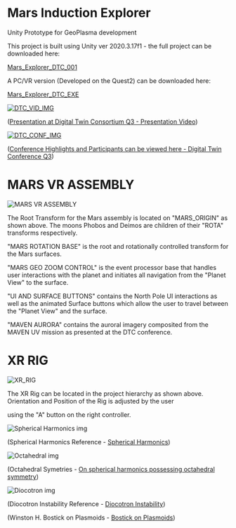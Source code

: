 # Mars Induction Explorer

Unity Prototype for GeoPlasma development

This project is built using Unity ver 2020.3.17f1 - the full project can be downloaded here:

[Mars_Explorer_DTC_001](https://argos.vu/DTC_MARS/Mars_Explorer_DTC_OS_001.zip)

A PC/VR version (Developed on the Quest2) can be downloaded here:

[Mars_Explorer_DTC_EXE](https://argos.vu/DTC_MARS/Mars_Explorer_DTC_EXE.zip)

[![DTC_VID_IMG](https://argos.vu/wp-content/uploads/2021/10/DTC_VIDEOS.png)](https://youtu.be/fS4WjpeI61U)

([Presentation at Digital Twin Consortium Q3 - Presentation Video](https://youtu.be/fS4WjpeI61U))

[![DTC_CONF_IMG](https://argos.vu/wp-content/uploads/2021/10/DTC_SMALL.png)]((https://www.digitaltwinconsortium.org/member-meeting-q3/index.htm))

([Conference Highlights and Participants can be viewed here - Digital Twin Conference Q3](https://www.digitaltwinconsortium.org/member-meeting-q3/index.htm))

# MARS VR ASSEMBLY

![MARS VR ASSEMBLY](https://argos.vu/wp-content/uploads/2021/10/XR2.png)

The Root Transform for the Mars assembly is located on "MARS_ORIGIN" as shown above. The moons Phobos and Deimos are children of their "ROTA" transforms respectively. 

"MARS ROTATION BASE" is the root and rotationally controlled transform for the Mars surfaces.

"MARS GEO ZOOM CONTROL" is the event processor base that handles user interactions with the planet and initiates all navigation from the "Planet View"
to the surface.

"UI AND SURFACE BUTTONS" contains the North Pole UI interactions as well as the animated Surface buttons which allow the user to travel between the "Planet View" and the surface.

"MAVEN AURORA" contains the auroral imagery composited from the MAVEN UV mission as presented at the DTC conference. 

# XR RIG

![XR_RIG](https://argos.vu/wp-content/uploads/2021/10/XR1.png)

The XR Rig can be located in the project hierarchy as shown above. Orientation and Position of the Rig is adjusted by the user

using the "A" button on the right controller.

![Spherical Harmonics img](https://argos.vu/wp-content/uploads/2021/07/Pou-768x476-1.png)

(Spherical Harmonics Reference - [Spherical Harmonics](https://argos.vu/wp-content/uploads/2021/10/Chapter4_multipole.pdf))

![Octahedral img](https://argos.vu/wp-content/uploads/2021/10/Octahedral_2.png)

(Octahedral Symetries - [On spherical harmonics possessing octahedral symmetry](https://argos.vu/wp-content/uploads/2021/10/Octahedral_Harmonics.pdf))

![Diocotron img](https://argos.vu/wp-content/uploads/2021/10/3-Figure3-1.png)

(Diocotron Instability Reference - [Diocotron Instability](https://www.plasma-universe.com/diocotron-instability/))

(Winston H. Bostick on Plasmoids - [Bostick on Plasmoids](https://becomingborealis.com/bostick-plasmoids/))
